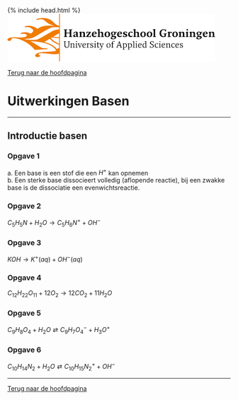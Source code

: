 {% include head.html %}
![Hanze](../hanze/hanze.png)

[Terug naar de hoofdpagina ](../index.md)

# Uitwerkingen Basen 

---

## Introductie basen

### Opgave 1
a. Een base is een stof die een $H^+$ kan opnemen  
b. Een sterke base dissocieert volledig (aflopende reactie), bij een zwakke base is de dissociatie een evenwichtsreactie.  

### Opgave 2

$C_5H_5N + H_2O \rightarrow C_5H_6N^+ + OH^-$  

### Opgave 3

$KOH \rightarrow K^+ (aq) + OH^- (aq)$  

### Opgave 4

$C_{12}H_{22}O_{11} + 12O_2 \rightarrow 12CO_2 + 11H_2O$  

### Opgave 5

$C_9H_8O_4 + H_2O \rightleftarrows C_9H_7O_4^- + H_3O^+$  

### Opgave 6

$C_{10}H_{14}N_2 + H_2O \rightleftarrows C_{10}H_{15}N_2^++ OH^-$


--- 

[Terug naar de hoofdpagina ](../index.md)

